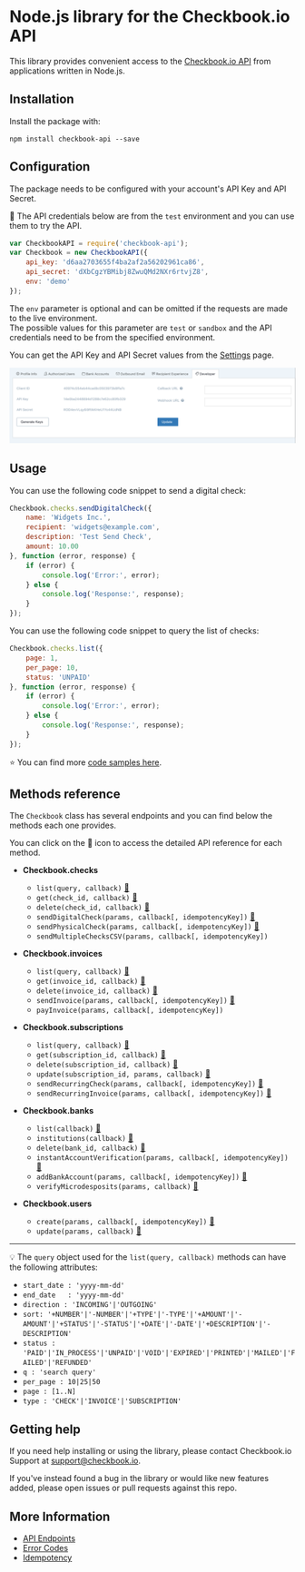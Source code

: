 # Node.js library for the Checkbook.io API

This library provides convenient access to the [Checkbook.io API](https://checkbook.io/) from applications written in Node.js.

## Installation

Install the package with:

    npm install checkbook-api --save
    
## Configuration

The package needs to be configured with your account's API Key and API Secret.

:key: The API credentials below are from the ```test``` environment and you can use them to try the API.

``` js
var CheckbookAPI = require('checkbook-api');
var Checkbook = new CheckbookAPI({
	api_key: 'd6aa2703655f4ba2af2a56202961ca86',
	api_secret: 'dXbCgzYBMibj8ZwuQMd2NXr6rtvjZ8',
	env: 'demo'
});
```
    
The ```env``` parameter is optional and can be omitted if the requests are made to the live environment.  
The possible values for this parameter are ```test``` or ```sandbox``` and the API credentials need to be from the specified environment.
    
You can get the API Key and API Secret values from the [Settings](https://checkbook.io/account/settings) page.

![API Key and API Secret](docs/API_Keys.png)

## Usage

You can use the following code snippet to send a digital check:

``` js
Checkbook.checks.sendDigitalCheck({
    name: 'Widgets Inc.',
    recipient: 'widgets@example.com',
    description: 'Test Send Check',
    amount: 10.00
}, function (error, response) {
    if (error) {
        console.log('Error:', error);
    } else {
        console.log('Response:', response);
    }
});
```

You can use the following code snippet to query the list of checks:

``` js
Checkbook.checks.list({
    page: 1,
    per_page: 10,
    status: 'UNPAID'
}, function (error, response) {
    if (error) {
        console.log('Error:', error);
    } else {
        console.log('Response:', response);
    }
});
```

:star: You can find more [code samples here](samples).  

## Methods reference

The ```Checkbook``` class has several endpoints and you can find below the methods each one provides.  

You can click on the :book: icon to access the detailed API reference for each method. 

 * __Checkbook.checks__
 	* ```list(query, callback)``` [:book:](https://checkbook.io/docs/api#get--v3-check)
 	* ```get(check_id, callback)``` [:book:](https://checkbook.io/docs/api#get--v3-check-(check_id))
 	* ```delete(check_id, callback)``` [:book:](https://checkbook.io/docs/api#delete--v3-check-(check_id))
 	* ```sendDigitalCheck(params, callback[, idempotencyKey])``` [:book:](https://checkbook.io/docs/api#post--v3-check-digital)
 	* ```sendPhysicalCheck(params, callback[, idempotencyKey])``` [:book:](https://checkbook.io/docs/api#post--v3-check-physical)
 	* ```sendMultipleChecksCSV(params, callback[, idempotencyKey])```
 	
 * __Checkbook.invoices__
 	* ```list(query, callback)``` [:book:](https://checkbook.io/docs/api#get--v3-invoice)
 	* ```get(invoice_id, callback)``` [:book:](https://checkbook.io/docs/api#get--v3-invoice-(invoice_id))
	* ```delete(invoice_id, callback)``` [:book:](https://checkbook.io/docs/api#delete--v3-invoice-(invoice_id))
	* ```sendInvoice(params, callback[, idempotencyKey])``` [:book:](https://checkbook.io/docs/api#post--v3-invoice)
	* ```payInvoice(params, callback[, idempotencyKey])```
 	
 * __Checkbook.subscriptions__
 	* ```list(query, callback)``` [:book:](https://checkbook.io/docs/api#get--v3-subscription)
	* ```get(subscription_id, callback)``` [:book:](https://checkbook.io/docs/api#get--v3-subscription-(subscription_id))
	* ```delete(subscription_id, callback)``` [:book:](https://checkbook.io/docs/api#delete--v3-subscription-(subscription_id))
	* ```update(subscription_id, params, callback)``` [:book:](https://checkbook.io/docs/api#put--v3-subscription-(subscription_id))
	* ```sendRecurringCheck(params, callback[, idempotencyKey])``` [:book:](https://checkbook.io/docs/api#post--v3-subscription-check)
	* ```sendRecurringInvoice(params, callback[, idempotencyKey])``` [:book:](https://checkbook.io/docs/api#post--v3-subscription-invoice)
 
 * __Checkbook.banks__
 	* ```list(callback)``` [:book:](https://checkbook.io/docs/api#get--v3-bank)
 	* ```institutions(callback)``` [:book:](https://checkbook.io/docs/api#get--v3-bank-institutions)
 	* ```delete(bank_id, callback)``` [:book:](https://checkbook.io/docs/api#delete--v3-bank-(bank_id))
 	* ```instantAccountVerification(params, callback[, idempotencyKey])``` [:book:](https://checkbook.io/docs/api#post--v3-bank-iav)
 	* ```addBankAccount(params, callback[, idempotencyKey])``` [:book:](https://checkbook.io/docs/api#post--v3-bank)
 	* ```verifyMicrodesposits(params, callback)``` [:book:](https://checkbook.io/docs/api#post--v3-bank-verify)
 	
 * __Checkbook.users__
 	* ```create(params, callback[, idempotencyKey])``` [:book:](https://checkbook.io/docs/api#post--v3-user)
 	* ```update(params, callback)``` [:book:](https://checkbook.io/docs/api#put--v3-user)
 
---

:bulb: The ```query``` object used for the ```list(query, callback)``` methods can have the following attributes:  
  * ```start_date : 'yyyy-mm-dd'```  
  * ```end_date   : 'yyyy-mm-dd'```  
  * ```direction : 'INCOMING'|'OUTGOING'```  
  * ```sort: '+NUMBER'|'-NUMBER'|'+TYPE'|'-TYPE'|'+AMOUNT'|'-AMOUNT'|'+STATUS'|'-STATUS'|'+DATE'|'-DATE'|'+DESCRIPTION'|'-DESCRIPTION'```  
  * ```status : 'PAID'|'IN_PROCESS'|'UNPAID'|'VOID'|'EXPIRED'|'PRINTED'|'MAILED'|'FAILED'|'REFUNDED'```  
  * ```q : 'search query'```  
  * ```per_page : 10|25|50```    
  * ```page : [1..N]```  
  * ```type : 'CHECK'|'INVOICE'|'SUBSCRIPTION'```  
 
## Getting help

If you need help installing or using the library, please contact Checkbook.io Support at support@checkbook.io.  

If you've instead found a bug in the library or would like new features added, please open issues or pull requests against this repo.

## More Information

 * [API Endpoints](https://checkbook.io/docs/api#document-api_endpoints)
 * [Error Codes](https://checkbook.io/docs/api#document-error_codes)
 * [Idempotency](https://checkbook.io/docs/api#document-idempotent_requests)
    
    